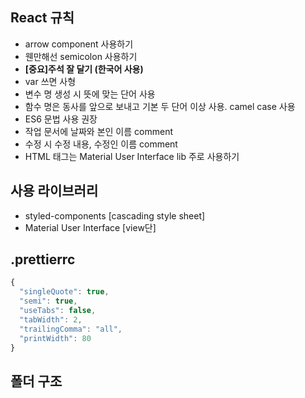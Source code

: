 ## React 규칙

- arrow component 사용하기
- 웬만해선 semicolon 사용하기
- **[중요]주석 잘 달기 (한국어 사용)**
- var 쓰면 사형
- 변수 명 생성 시 뜻에 맞는 단어 사용
- 함수 명은 동사를 앞으로 보내고 기본 두 단어 이상 사용. camel case 사용
- ES6 문법 사용 권장
- 작업 문서에 날짜와 본인 이름 comment
- 수정 시 수정 내용, 수정인 이름 comment
- HTML 태그는 Material User Interface lib 주로 사용하기

## 사용 라이브러리

- styled-components [cascading style sheet]
- Material User Interface [view단]

## .prettierrc

```jsx
{
  "singleQuote": true,
  "semi": true,
  "useTabs": false,
  "tabWidth": 2,
  "trailingComma": "all",
  "printWidth": 80
}
```

## 폴더 구조  
